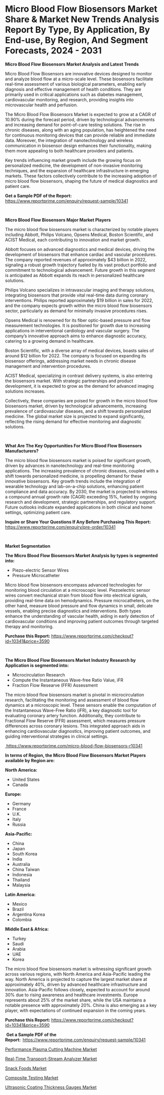 <p><h1>Micro Blood Flow Biosensors Market Share & Market New Trends Analysis Report By Type, By Application, By End-use, By Region, And Segment Forecasts, 2024 - 2031</h1></p><p><strong>Micro Blood Flow Biosensors Market Analysis and Latest Trends</strong></p>
<p><p>Micro Blood Flow Biosensors are innovative devices designed to monitor and analyze blood flow at a micro-scale level. These biosensors facilitate real-time assessment of various biological parameters, enabling early diagnosis and effective management of health conditions. They are primarily used in critical applications such as diabetes management, cardiovascular monitoring, and research, providing insights into microvascular health and perfusion.</p><p>The Micro Blood Flow Biosensors Market is expected to grow at a CAGR of 10.90% during the forecast period, driven by technological advancements and increasing demand for point-of-care testing solutions. The rise in chronic diseases, along with an aging population, has heightened the need for continuous monitoring devices that can provide reliable and immediate data. Moreover, the integration of nanotechnology and wireless communication in biosensor design enhances their functionality, making them more appealing to both healthcare providers and patients.</p><p>Key trends influencing market growth include the growing focus on personalized medicine, the development of non-invasive monitoring techniques, and the expansion of healthcare infrastructure in emerging markets. These factors collectively contribute to the increasing adoption of micro blood flow biosensors, shaping the future of medical diagnostics and patient care.</p></p>
<p><strong>Get a Sample PDF of the Report:&nbsp;</strong> <a href="https://www.reportprime.com/enquiry/request-sample/10341">https://www.reportprime.com/enquiry/request-sample/10341</a></p>
<p>&nbsp;</p>
<p><strong>Micro Blood Flow Biosensors Major Market Players</strong></p>
<p><p>The micro blood flow biosensors market is characterized by notable players including Abbott, Philips Volcano, Opsens Medical, Boston Scientific, and ACIST Medical, each contributing to innovation and market growth.</p><p>Abbott focuses on advanced diagnostics and medical devices, driving the development of biosensors that enhance cardiac and vascular procedures. The company reported revenues of approximately $43 billion in 2022, signaling a robust growth trajectory fueled by its vast product portfolio and commitment to technological advancement. Future growth in this segment is anticipated as Abbott expands its reach in personalized healthcare solutions.</p><p>Philips Volcano specializes in intravascular imaging and therapy solutions, integrating biosensors that provide vital real-time data during coronary interventions. Philips reported approximately $19 billion in sales for 2022, and the company expects growth within the micro blood flow biosensors sector, particularly as demand for minimally invasive procedures rises.</p><p>Opsens Medical is renowned for its fiber optic-based pressure and flow measurement technologies. It is positioned for growth due to increasing applications in interventional cardiology and vascular surgery. The company’s innovative approach aims to enhance diagnostic accuracy, catering to a growing demand in healthcare.</p><p>Boston Scientific, with a diverse array of medical devices, boasts sales of around $12 billion for 2022. The company is focused on expanding its biosensor offerings, addressing market needs in chronic disease management and intervention procedures.</p><p>ACIST Medical, specializing in contrast delivery systems, is also entering the biosensors market. With strategic partnerships and product development, it is expected to grow as the demand for advanced imaging solutions increases.</p><p>Collectively, these companies are poised for growth in the micro blood flow biosensors market, driven by technological advancements, increasing prevalence of cardiovascular diseases, and a shift towards personalized medicine. The global market size is projected to expand significantly, reflecting the rising demand for effective monitoring and diagnostic solutions.</p></p>
<p>&nbsp;</p>
<p><strong>What Are The Key Opportunities For Micro Blood Flow Biosensors Manufacturers?</strong></p>
<p><p>The micro blood flow biosensors market is poised for significant growth, driven by advances in nanotechnology and real-time monitoring applications. The increasing prevalence of chronic diseases, coupled with a shift towards personalized medicine, is propelling demand for these innovative biosensors. Key growth trends include the integration of wearable technology and lab-on-a-chip solutions, enhancing patient compliance and data accuracy. By 2030, the market is projected to witness a compound annual growth rate (CAGR) exceeding 15%, fueled by ongoing research and development, strategic partnerships, and regulatory support. Future outlooks indicate expanded applications in both clinical and home settings, optimizing patient care.</p></p>
<p><strong>Inquire or Share Your Questions If Any Before Purchasing This Report:</strong> <a href="https://www.reportprime.com/enquiry/pre-order/10341">https://www.reportprime.com/enquiry/pre-order/10341</a></p>
<p>&nbsp;</p>
<p><strong>Market Segmentation</strong></p>
<p><strong>The Micro Blood Flow Biosensors Market Analysis by types is segmented into:</strong></p>
<p><ul><li>Piezo-electric Sensor Wires</li><li>Pressure Microcatheter</li></ul></p>
<p><p>Micro blood flow biosensors encompass advanced technologies for monitoring blood circulation at a microscopic level. Piezoelectric sensor wires convert mechanical strain from blood flow into electrical signals, providing real-time data on hemodynamics. Pressure microcatheters, on the other hand, measure blood pressure and flow dynamics in small, delicate vessels, enabling precise diagnostics and interventions. Both types enhance the understanding of vascular health, aiding in early detection of cardiovascular conditions and improving patient outcomes through targeted therapy and monitoring.</p></p>
<p><strong>Purchase this Report:&nbsp;</strong><a href="https://www.reportprime.com/checkout?id=10341&price=3590">https://www.reportprime.com/checkout?id=10341&price=3590</a></p>
<p>&nbsp;</p>
<p><strong>The Micro Blood Flow Biosensors Market Industry Research by Application is segmented into:</strong></p>
<p><ul><li>Microcirculation Research</li><li>Compute the Instantaneous Wave-free Ratio Value, iFR</li><li>Fraction Flow Researve (FFR) Assessment</li></ul></p>
<p><p>The micro blood flow biosensors market is pivotal in microcirculation research, facilitating the monitoring and assessment of blood flow dynamics at a microscopic level. These sensors enable the computation of the Instantaneous Wave-Free Ratio (iFR), a key diagnostic tool for evaluating coronary artery function. Additionally, they contribute to Fractional Flow Reserve (FFR) assessment, which measures pressure differences across coronary lesions. This integrated approach aids in enhancing cardiovascular diagnostics, improving patient outcomes, and guiding interventional strategies in clinical settings.</p></p>
<p><a href="https://www.reportprime.com/micro-blood-flow-biosensors-r10341">&nbsp;https://www.reportprime.com/micro-blood-flow-biosensors-r10341</a></p>
<p><strong>In terms of Region, the Micro Blood Flow Biosensors Market Players available by Region are:</strong></p>
<p>
    <p> <strong> North America: </strong>
        <ul>
            <li>United States</li>
            <li>Canada</li>
        </ul>
        </p> 
    <p> <strong> Europe: </strong>
        <ul>
            <li>Germany</li>
            <li>France</li>
            <li>U.K.</li>
            <li>Italy</li>
            <li>Russia</li>
        </ul>
        </p> 
    <p> <strong> Asia-Pacific: </strong>
        <ul>
            <li>China</li>
            <li>Japan</li>
            <li>South Korea</li>
            <li>India</li>
            <li>Australia</li>
            <li>China Taiwan</li>
            <li>Indonesia</li>
            <li>Thailand</li>
            <li>Malaysia</li>
        </ul>
        </p> 
    <p> <strong> Latin America: </strong>
        <ul>
            <li>Mexico</li>
            <li>Brazil</li>
            <li>Argentina Korea</li>
            <li>Colombia</li>
        </ul>
        </p> 
    <p> <strong> Middle East & Africa: </strong>
        <ul>
            <li>Turkey</li>
            <li>Saudi</li>
            <li>Arabia</li>
            <li>UAE</li>
            <li>Korea</li>
        </ul>
    </p>
    </p>
<p><p>The micro blood flow biosensors market is witnessing significant growth across various regions, with North America and Asia-Pacific leading the way. North America is projected to capture the largest market share at approximately 40%, driven by advanced healthcare infrastructure and innovation. Asia-Pacific follows closely, expected to account for around 30% due to rising awareness and healthcare investments. Europe represents about 25% of the market share, while the USA maintains a notable presence with approximately 20%. China is also emerging as a key player, with expectations of continued expansion in the coming years.</p></p>
<p><strong>Purchase this Report: </strong><a href="https://www.reportprime.com/checkout?id=10341&price=3590">https://www.reportprime.com/checkout?id=10341&price=3590</a></p>
<p>&nbsp;<strong>Get a Sample PDF of the Report:&nbsp;&nbsp;</strong><a href="https://www.reportprime.com/enquiry/request-sample/10341">https://www.reportprime.com/enquiry/request-sample/10341</a></p>
<p><strong></strong></p>
<p><p><a href="https://medium.com/@othaleffler24/the-market-study-covers-the-performance-plasma-cutting-machine-market-across-various-segments-e794bcd37092">Performance Plasma Cutting Machine Market</a></p><p><a href="https://medium.com/@othaleffler24/the-growth-of-the-real-time-transport-stream-analyzer-market-has-been-significant-driven-by-f91dc1e20102">Real-Time Transport-Stream Analyzer Market</a></p><p><a href="https://www.linkedin.com/pulse/exploring-snack-foods-market-dynamics-revenue-analysis-growth-bxm7e?trackingId=VuzGUTpKRISZQ7Mc%2F1F77A%3D%3D">Snack Foods Market</a></p><p><a href="https://issuu.com/reportprime-2/docs/composite-testing-market-size-2030._abd16a3aa321a6">Composite Testing Market</a></p><p><a href="https://issuu.com/reportprime-2/docs/ultrasonic-coating-thickness-gauges_1f303471900186">Ultrasonic Coating Thickness Gauges Market</a></p></p>